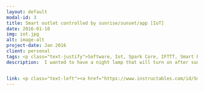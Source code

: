 ```yaml
---
layout: default
modal-id: 3
title: Smart outlet controlled by sunrise/sunset/app [IoT]
date: 2016-01-10
img: iot.jpg
alt: image-alt
project-date: Jan 2016
client: personal
tags: <p class="text-justify">Software, Iot, Spark Core, IFTTT, Smart home, Smart lamp, Smart Outlet, Relays, microcontrollers, Sun controlled, instructables</p>
description:  I wanted to have a night lamp that will turn on after sunset and turn off in the middle of the night/ sunrise. The timers available at Home Depot or other hardware stores only allows to set a time. Since in USA there is daylight saving time, it had to be changed. To solve this, the outlet is connected to the internet to obtain the sunset timings daily. This project used Spark core to control the power outlet and IFTTT API to obtain the timings of sunset/sunrise/weather. As shown in the video at the above link, the Outlet was turned into a IoT device. <b>This project was a featured project on instructables website on Jan 11, 2016.</b>


link: <p class="text-left"><a href="https://www.instructables.com/id/Smart-Outlet-That-Turn-on-During-Sunset-Using-Spar/">Project website Link</a></p>
---
```

